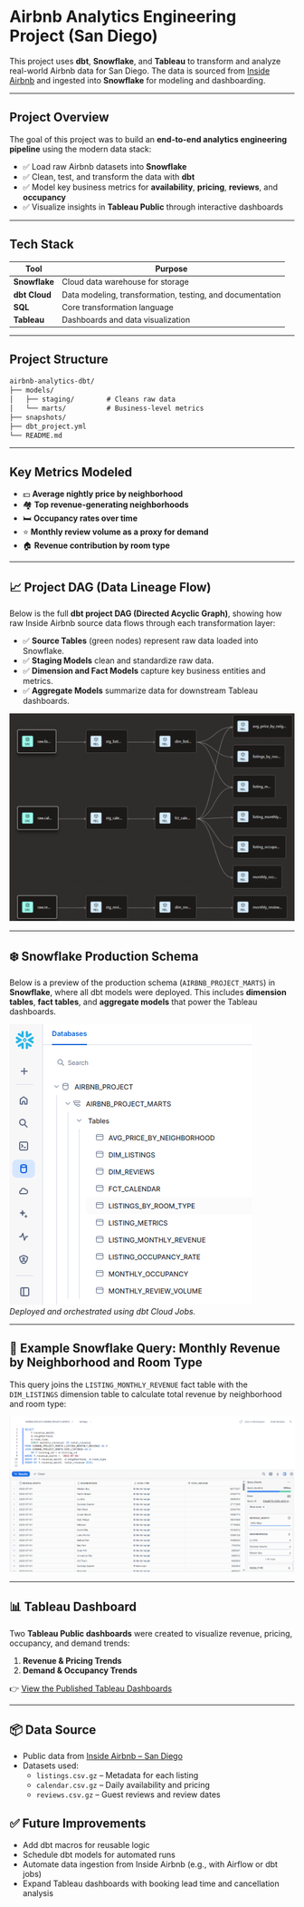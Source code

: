 # Airbnb Analytics Engineering Project (San Diego)

This project uses **dbt**, **Snowflake**, and **Tableau** to transform and analyze real-world Airbnb data for San Diego. The data is sourced from [Inside Airbnb](http://insideairbnb.com/get-the-data.html) and ingested into **Snowflake** for modeling and dashboarding.

---

## Project Overview

The goal of this project was to build an **end-to-end analytics engineering pipeline** using the modern data stack:

- ✅ Load raw Airbnb datasets into **Snowflake**
- ✅ Clean, test, and transform the data with **dbt**
- ✅ Model key business metrics for **availability**, **pricing**, **reviews**, and **occupancy**
- ✅ Visualize insights in **Tableau Public** through interactive dashboards
  
---

## Tech Stack

| Tool      | Purpose                          |
|-----------|----------------------------------|
| **Snowflake** | Cloud data warehouse for storage |
| **dbt Cloud** | Data modeling, transformation, testing, and documentation |
| **SQL**       | Core transformation language     |
| **Tableau**   | Dashboards and data visualization |

---

##  Project Structure

```
airbnb-analytics-dbt/
├── models/
│   ├── staging/        # Cleans raw data
│   └── marts/          # Business-level metrics
├── snapshots/          
├── dbt_project.yml
└── README.md
```

---

##  Key Metrics Modeled

- 💵 **Average nightly price by neighborhood**
- 🏘️ **Top revenue-generating neighborhoods**
- 🛏️ **Occupancy rates over time**
- ⭐ **Monthly review volume as a proxy for demand**
- 🏠 **Revenue contribution by room type**

---

## 📈 Project DAG (Data Lineage Flow)

Below is the full **dbt project DAG (Directed Acyclic Graph)**, showing how raw Inside Airbnb source data flows through each transformation layer:

- ✅ **Source Tables** (green nodes) represent raw data loaded into Snowflake.
- ✅ **Staging Models** clean and standardize raw data.
- ✅ **Dimension and Fact Models** capture key business entities and metrics.
- ✅ **Aggregate Models** summarize data for downstream Tableau dashboards.


![Project DAG](images/project_dag.png)

---

## ❄️ Snowflake Production Schema
Below is a preview of the production schema (`AIRBNB_PROJECT_MARTS`) in **Snowflake**, where all dbt models were deployed. This includes **dimension tables**, **fact tables**, and **aggregate models** that power the Tableau dashboards.

![Snowflake Schema Preview](images/snowflake_schema.png) <br>
*Deployed and orchestrated using dbt Cloud Jobs.*

---
## 📄 Example Snowflake Query: Monthly Revenue by Neighborhood and Room Type

This query joins the `LISTING_MONTHLY_REVENUE` fact table with the `DIM_LISTINGS` dimension table to calculate total revenue by neighborhood and room type:

![Snowflake Query Preview](images/snowflake_query.png)

---

## 📊 Tableau Dashboard
Two **Tableau Public dashboards** were created to visualize revenue, pricing, occupancy, and demand trends:

1. **Revenue & Pricing Trends**
2. **Demand & Occupancy Trends**

👉 [View the Published Tableau Dashboards](https://public.tableau.com/views/AirbnbSanDiegoBIReports/RevenueandPricingTrends?:language=en-GB&:sid=&:redirect=auth&:display_count=n&:origin=viz_share_link)

---

## 📦 Data Source

- Public data from [Inside Airbnb – San Diego](http://insideairbnb.com/get-the-data.html)
- Datasets used:
  - `listings.csv.gz` – Metadata for each listing
  - `calendar.csv.gz` – Daily availability and pricing
  - `reviews.csv.gz` – Guest reviews and review dates

  
## ✅ Future Improvements

- Add dbt macros for reusable logic
- Schedule dbt models for automated runs
- Automate data ingestion from Inside Airbnb (e.g., with Airflow or dbt jobs)
- Expand Tableau dashboards with booking lead time and cancellation analysis
